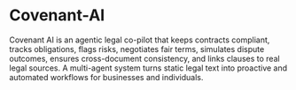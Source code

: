 # Covenant-AI
Covenant AI is an agentic legal co-pilot that keeps contracts compliant, tracks obligations, flags risks, negotiates fair terms, simulates dispute outcomes, ensures cross-document consistency, and links clauses to real legal sources. A multi-agent system turns static legal text into proactive and automated workflows for businesses and individuals.
